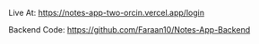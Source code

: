 Live At: https://notes-app-two-orcin.vercel.app/login

Backend Code: https://github.com/Faraan10/Notes-App-Backend

